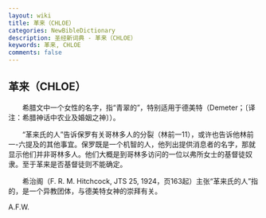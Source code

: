 ```yaml
---
layout: wiki
title: 革来（CHLOE）
categories: NewBibleDictionary
description: 圣经新词典 - 革来（CHLOE）
keywords: 革来, CHLOE
comments: false
---
```


## 革来（CHLOE）

　　希腊文中一个女性的名字，指“青翠的”，特别适用于德美特（Demeter；〔译注：希腊神话中农业及婚姻之神〕）。

　　“革来氏的人”告诉保罗有关哥林多人的分裂（林前一11），或许也告诉他林前一-六提及的其他事宜。保罗既是一个机智的人，他列出提供消息者的名字，那就显示他们并非哥林多人。他们大概是到哥林多访问的一位以弗所女士的基督徒奴隶。至于革来是否基督徒则不能确定。

　　希治阁（F. R. M. Hitchcock, JTS 25, 1924，页163起）主张“革来氏的人”指的，是一个异教团体，与德美特女神的崇拜有关。

A.F.W.






